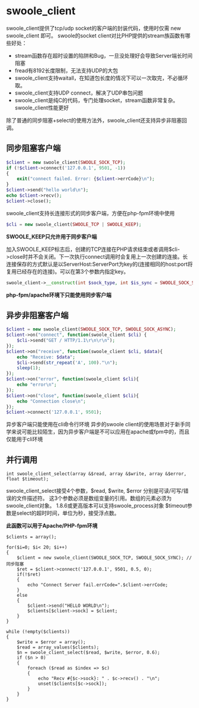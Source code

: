 # swoole_client
swoole_client提供了tcp/udp socket的客户端的封装代码，使用时仅需 new swoole_client 即可。 swoole的socket client对比PHP提供的stream族函数有哪些好处：

* stream函数存在超时设置的陷阱和Bug，一旦没处理好会导致Server端长时间阻塞
* fread有8192长度限制，无法支持UDP的大包
* swoole_client支持waitall，在知道包长度的情况下可以一次取完，不必循环取。
* swoole_client支持UDP connect，解决了UDP串包问题
* swoole_client是纯C的代码，专门处理socket，stream函数非常复杂。swoole_client性能更好

除了普通的同步阻塞+select的使用方法外，swoole_client还支持异步非阻塞回调。

## 同步阻塞客户端

```php
$client = new swoole_client(SWOOLE_SOCK_TCP);
if (!$client->connect('127.0.0.1', 9501, -1))
{
    exit("connect failed. Error: {$client->errCode}\n");
}
$client->send("hello world\n");
echo $client->recv();
$client->close();
```
swoole_client支持长连接形式的同步客户端，方便在php-fpm环境中使用

```php
$cli = new swoole_client(SWOOLE_TCP | SWOOLE_KEEP);
```
**SWOOLE_KEEP只允许用于同步客户端**

加入SWOOLE_KEEP标志后，创建的TCP连接在PHP请求结束或者调用$cli->close时并不会关闭。下一次执行connect调用时会复用上一次创建的连接。长连接保存的方式默认是以ServerHost:ServerPort为key的(连接相同的host:port将复用已经存在的连接)。可以在第3个参数内指定key。
```php
swoole_client->__construct(int $sock_type, int $is_sync = SWOOLE_SOCK_SYNC, string $key);
```
**php-fpm/apache环境下只能使用同步客户端**

## 异步非阻塞客户端
```php
$client = new swoole_client(SWOOLE_SOCK_TCP, SWOOLE_SOCK_ASYNC);
$client->on("connect", function(swoole_client $cli) {
    $cli->send("GET / HTTP/1.1\r\n\r\n");
});
$client->on("receive", function(swoole_client $cli, $data){
    echo "Receive: $data";
    $cli->send(str_repeat('A', 100)."\n");
    sleep(1);
});
$client->on("error", function(swoole_client $cli){
    echo "error\n";
});
$client->on("close", function(swoole_client $cli){
    echo "Connection close\n";
});
$client->connect('127.0.0.1', 9501);
```
异步客户端只能使用在cli命令行环境 异步的swoole client的使用场景对于新手同学来说可能比较陌生，因为异步客户端是不可以应用在apache或fpm中的，而且仅能用于cli环境

## 并行调用
~~~
int swoole_client_select(array &$read, array &$write, array &$error, float $timeout);
~~~
swoole_client_select接受4个参数，$read, $write, $error 分别是可读/可写/错误的文件描述符。
这3个参数必须是数组变量的引用。数组的元素必须为swoole_client对象。 1.8.6或更高版本可以支持swoole_process对象
$timeout参数是select的超时时间，单位为秒，接受浮点数。

**此函数可以用于Apache/PHP-fpm环境**

~~~
$clients = array();

for($i=0; $i< 20; $i++)
{
    $client = new swoole_client(SWOOLE_SOCK_TCP, SWOOLE_SOCK_SYNC); //同步阻塞
    $ret = $client->connect('127.0.0.1', 9501, 0.5, 0);
    if(!$ret)
    {
        echo "Connect Server fail.errCode=".$client->errCode;
    }
    else
    {
        $client->send("HELLO WORLD\n");
        $clients[$client->sock] = $client;
    }
}

while (!empty($clients))
{
    $write = $error = array();
    $read = array_values($clients);
    $n = swoole_client_select($read, $write, $error, 0.6);
    if ($n > 0)
    {
        foreach ($read as $index => $c)
        {
            echo "Recv #{$c->sock}: " . $c->recv() . "\n";
            unset($clients[$c->sock]);
        }
    }
}
~~~
